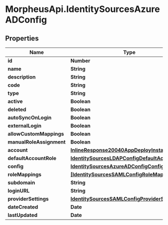 # MorpheusApi.IdentitySourcesAzureADConfig

## Properties

Name | Type | Description | Notes
------------ | ------------- | ------------- | -------------
**id** | **Number** |  | [optional] 
**name** | **String** |  | [optional] 
**description** | **String** |  | [optional] 
**code** | **String** |  | [optional] 
**type** | **String** |  | [optional] 
**active** | **Boolean** |  | [optional] 
**deleted** | **Boolean** |  | [optional] 
**autoSyncOnLogin** | **Boolean** |  | [optional] 
**externalLogin** | **Boolean** |  | [optional] 
**allowCustomMappings** | **Boolean** |  | [optional] 
**manualRoleAssignment** | **Boolean** |  | [optional] 
**account** | [**InlineResponse20040AppDeployInstance**](InlineResponse20040AppDeployInstance.md) |  | [optional] 
**defaultAccountRole** | [**IdentitySourcesLDAPConfigDefaultAccountRole**](IdentitySourcesLDAPConfigDefaultAccountRole.md) |  | [optional] 
**config** | [**IdentitySourcesAzureADConfigConfig**](IdentitySourcesAzureADConfigConfig.md) |  | [optional] 
**roleMappings** | [**[IdentitySourcesSAMLConfigRoleMappings]**](IdentitySourcesSAMLConfigRoleMappings.md) |  | [optional] 
**subdomain** | **String** |  | [optional] 
**loginURL** | **String** |  | [optional] 
**providerSettings** | [**IdentitySourcesSAMLConfigProviderSettings**](IdentitySourcesSAMLConfigProviderSettings.md) |  | [optional] 
**dateCreated** | **Date** |  | [optional] 
**lastUpdated** | **Date** |  | [optional] 


